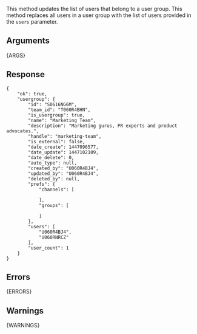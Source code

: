 This method updates the list of users that belong to a user group. This method replaces all users in a user group with the list of users provided in the `users` parameter.

## Arguments

{ARGS}

## Response

    {
        "ok": true,
        "usergroup": {
            "id": "S0616NG6M",
            "team_id": "T060R4BHN",
            "is_usergroup": true,
            "name": "Marketing Team",
            "description": "Marketing gurus, PR experts and product advocates.",
            "handle": "marketing-team",
            "is_external": false,
            "date_create": 1447096577,
            "date_update": 1447102109,
            "date_delete": 0,
            "auto_type": null,
            "created_by": "U060R4BJ4",
            "updated_by": "U060R4BJ4",
            "deleted_by": null,
            "prefs": {
                "channels": [

                ],
                "groups": [

                ]
            },
            "users": [
                "U060R4BJ4",
				"U060RNRCZ"
            ],
            "user_count": 1
        }
    }

## Errors

{ERRORS}

## Warnings

{WARNINGS}
